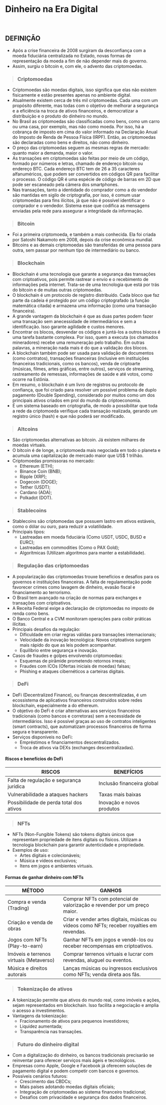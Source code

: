 # Dinheiro na Era Digital

<br>

## DEFINIÇÃO
* Após a crise financeira de 2008 surgiram da desconfiança com a moeda fiduciária centralizada no Estado, novas formas de representação da moeda a fim de não depender mais do governo.
* Assim, surgiu o bitcoin e, com ele, o advento das criptomoedas.

> ### Criptomoedas
* Criptomoedas são moedas digitais, isso significa que elas não existem fisicamente e estão presentes apenas no ambiente digital.
* Atualmente existem cerca de três mil criptomoedas. Cada uma com um propósito diferente, mas todas com o objetivo de melhorar a segurança e a eficiência na troca de ativos financeiros, e democratizar a distribuição e o produto do dinheiro no mundo.
* No Brasil as criptomoedas são classificadas como bens, como um carro ou uma casa, por exemplo, mas não como moeda. Por isso, há a cobrança de imposto em cima do valor informado na Declaração Anual do Imposto de Renda de Pessoa Física (IRPF). Então, as criptomoedas são declaradas como bens e direitos, não como dinheiro.
* O preço das criptomoedas seguem as mesmas regras de mercado: quanto maior a demanda, maior o valor.
* As transações em criptomoedas são feitas por meio de um código, formado por números e letras, chamado de endereço bitcoin ou endereço BTC. Cada endereço BTC tem de 26 a 35 caracteres alfanuméricos, que podem ser convertidos em códigos QR para facilitar o processo. O código QR é uma espécie de código de barras em 2D que pode ser escaneado pela câmera dos smartphones.
* Nas transações, tanto a identidade do comprador como a do vendedor são mantidas em sigilo de criptografia, por isso, é comum usar criptomoedas para fins ilícitos, já que não é possível identificar o comprador e o vendedor. Sistema esse que codifica as mensagens enviadas pela rede para assegurar a integridade da informação.

> ### Bitcoin
* Foi a primeira criptomoeda, e também a mais conhecida. Ela foi criada por Satoshi Nakamoto em 2008, depois da crise econômica mundial.
* Bitcoins e as demais criptomoedas são transferidas de uma pessoa para outra, sem passar por nenhum tipo de intermediário ou banco.

> ### Blockchain
* Blockchain é uma tecnologia que garante a segurança das transações com criptoativos, pois permite rastrear o envio e o recebimento de informações pela internet. Trata-se de uma tecnologia que está por trás do bitcoin e de muitas outras criptomoedas.
* O blockchain é um protocolo de registro distribuído. Cada bloco que faz parte da cadeia é protegido por um código criptografado (a função matemática citada) e armazena uma informação (como uma transação financeira).
* A grande vantagem da blockchain é que as duas partes podem fazer uma transação sem anecessidade de intermediários e sem a identificação. Isso garante agilidade e custos menores.
* Encontrar os blocos, desvendar os códigos e juntá-los a outros blocos é uma tarefa bastante complexa. Por isso, quem a executa (os chamados mineradores) recebe uma remuneração pelo trabalho. Em outras palavras, a mineração nada mais é do que a validação dos blocos.
* A blockchain também pode ser usada para validação de documentos (como contratos), transações financeiras (inclusive em instituições financeiras tradicionais, como os bancos),
venda de criptoarte (músicas, filmes, artes gráficas, entre outros), serviços de streaming, rastreamento de remessas, informações de saúde e até votos, como ocorre na Estônia.
* Em resumo, o blockchain é um livro de registros ou protocolo de confiança, que foi criado para resolver um possível problema de duplo pagamento (Double Spending), considerado por muitos como um dos principais ativos criados em prol do mundo da criptoeconomia.
* É um sistema baseado em criptografia, de modo a possibilitar que toda a rede da criptomoeda verifique cada transação realizada, gerando um registro único (hash) e que não poderá ser modificado.

> ### Altcoins
* São criptomoedas alternativas ao bitcoin. Já existem milhares de moedas virtuais.
* O bitcoin é de longe, a criptomoeda mais negociada em todo o planeta e acumula uma capitalização de mercado maior que US$ 1 trilhão. 
* Criptomoedas promissoras no mercado:
  - Ethereum (ETH);
  - Binance Coin (BNB);
  - Ripple (XRP);
  - Dogecoin (DOGE);
  - Tether (USDT);
  - Cardano (ADA);
  - Polkadot (DOT).

> ### Stablecoins
* Stablecoins são criptomoedas que possuem lastro em ativos estáveis, como o dólar ou ouro, para reduzir a volatilidade.
* Principais tipos:
  - Lastreadas em moeda fiduciária (Como USDT, USDC, BUSD e EURC);
  - Lastreadas em commodities (Como o PAX Gold);
  - Algorítmicas (Utilizam algoritmos para manter a estabilidade).

> ### Regulação das criptomoedas
* A popularização das criptomoedas trouxe benefícios e desafios para os governos e instituições financeiras. A falta de regulamentação pode favorecer crimes como lavagem de dinheiro, evasão fiscal e financiamento ao terrorismo.
* O Brasil tem avançado na criação de normas para exchanges e transações com criptoativos.
* A Receita Federal exige a declaração de criptomoedas no imposto de renda como bens.
* O Banco Central e a CVM monitoram operações para coibir práticas ilícitas.
* Principais desafios da regulação:
  - Dificuldade em criar regras válidas para transações internacionais;
  - Velocidade da inovação tecnológica: Novos criptoativos surgem mais rápido do que as leis podem acompanhar.
  - Equilíbrio entre segurança e inovação.
* Casos de fraudes e golpes envolvendo criptomoedas:
  - Esquemas de pirâmide prometendo retornos irreais;
  - Fraudes com ICOs (Ofertas iniciais de moedas) falsas;
  - Phishing e ataques cibernéticos a carteiras digitais.

> ### DeFi
* DeFi (Decentralized Finance), ou finanças descentralizadas, é um ecossistema de aplicativos financeiros construídos sobre redes blockchain, especialmente a do ethereum. 
* O objetivo do DeFi é criar alternativas aos serviços financeiros tradicionais (como bancos e corretoras) sem a necessidade de intermediários. Isso é possível graças ao uso de
contratos inteligentes (smart contracts), que automatizam processos financeiros de forma segura e transparente.
* Serviços disponíveis no DeFi:
  - Empréstimos e financiamentos descentralizados.
  - Troca de ativos via DEXs (exchanges descentralizadas).

#### Riscos e benefícios do DeFi

| RISCOS                                  | BENEFÍCIOS                 |
|-----------------------------------------|----------------------------|
| Falta de regulação e segurança jurídica | Inclusão financeira global |
| Vulnerabilidade a ataques hackers       | Taxas mais baixas          |
| Possibilidade de perda total dos ativos | Inovação e novos produtos  |

> ### NFTs
* NFTs (Non-Fungible Tokens) são tokens digitais únicos que representam propriedade de itens digitais ou físicos. Utilizam a tecnologia blockchain para garantir autenticidade e propriedade.
* Exemplos de uso:
  - Artes digitais e colecionáveis;
  - Música e vídeos exclusivos;
  - Itens em jogos e ambientes virtuais.

#### Formas de ganhar dinheiro com NFTs

| MÉTODO                                  | GANHOS                                                                                     |
|-----------------------------------------|--------------------------------------------------------------------------------------------|
| Compra e venda (Trading)                | Comprar NFTs com potencial de valorização e revender por um preço maior.                   |  
| Criação e venda de obras                | Criar e vender artes digitais, músicas ou vídeos como NFTs; receber royalties em revendas. |  
| Jogos com NFTs (Play-to-earn)           | Ganhar NFTs em jogos e vendê-los ou receber recompensas em criptoativos.                   |  
| Imóveis e terrenos virtuais (Metaverso) | Comprar terrenos virtuais e lucrar com revendas, aluguel ou eventos.                       |  
| Música e direitos autorais              | Lanças músicas ou ingressos exclusivos como NFTs; venda direta aos fãs.                    |  

> ### Tokenização de ativos
* A tokenização permite que ativos do mundo real, como imóveis e ações, sejam representados em blockchain. Isso facilita a negociação e amplia o acesso a investimentos.
* Vantagens da tokenização:
  - Fracionamento de ativos para pequenos investidores;
  - Liquidez aumentada;
  - Transparência nas transações.

> ### Futuro do dinheiro digital
* Com a digitalização do dinheiro, os bancos tradicionais precisarão se reinventar para oferecer serviços mais ágeis e tecnológicos.
* Empresas como Apple, Google e Facebook já oferecem soluções de pagamento digital e podem competir com bancos e governos.
* Possíveis cenários futuros:
  - Crescimento das CBDCs; 
  - Mais países adotando moedas digitais oficiais; 
  - Integração de criptomoedas ao sistema financeiro tradicional; 
  - Desafios com privacidade e segurança dos dados financeiros.